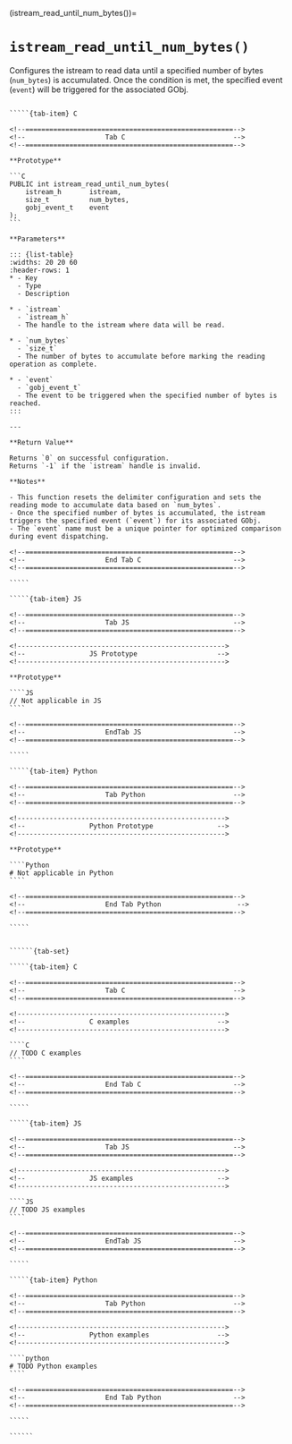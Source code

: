 <!-- ============================================================== -->
(istream_read_until_num_bytes())=
# `istream_read_until_num_bytes()`
<!-- ============================================================== -->

Configures the istream to read data until a specified number of bytes (`num_bytes`) is accumulated. Once the condition is met, the specified event (`event`) will be triggered for the associated GObj.

<!------------------------------------------------------------>
<!--                    Prototypes                          -->
<!------------------------------------------------------------>

``````{tab-set}

`````{tab-item} C

<!--====================================================-->
<!--                    Tab C                           -->
<!--====================================================-->

**Prototype**

```C
PUBLIC int istream_read_until_num_bytes(
    istream_h       istream,
    size_t          num_bytes,
    gobj_event_t    event
);
```

**Parameters**

::: {list-table}
:widths: 20 20 60
:header-rows: 1
* - Key
  - Type
  - Description

* - `istream`
  - `istream_h`
  - The handle to the istream where data will be read.

* - `num_bytes`
  - `size_t`
  - The number of bytes to accumulate before marking the reading operation as complete.

* - `event`
  - `gobj_event_t`
  - The event to be triggered when the specified number of bytes is reached.
:::

---

**Return Value**

Returns `0` on successful configuration.
Returns `-1` if the `istream` handle is invalid.

**Notes**

- This function resets the delimiter configuration and sets the reading mode to accumulate data based on `num_bytes`.
- Once the specified number of bytes is accumulated, the istream triggers the specified event (`event`) for its associated GObj.
- The `event` name must be a unique pointer for optimized comparison during event dispatching.

<!--====================================================-->
<!--                    End Tab C                       -->
<!--====================================================-->

`````

`````{tab-item} JS

<!--====================================================-->
<!--                    Tab JS                          -->
<!--====================================================-->

<!---------------------------------------------------->
<!--                JS Prototype                    -->
<!---------------------------------------------------->

**Prototype**

````JS
// Not applicable in JS
````

<!--====================================================-->
<!--                    EndTab JS                       -->
<!--====================================================-->

`````

`````{tab-item} Python

<!--====================================================-->
<!--                    Tab Python                      -->
<!--====================================================-->

<!---------------------------------------------------->
<!--                Python Prototype                -->
<!---------------------------------------------------->

**Prototype**

````Python
# Not applicable in Python
````

<!--====================================================-->
<!--                    End Tab Python                   -->
<!--====================================================-->

`````

``````

<!------------------------------------------------------------>
<!--                    Examples                            -->
<!------------------------------------------------------------>

```````{dropdown} Examples

``````{tab-set}

`````{tab-item} C

<!--====================================================-->
<!--                    Tab C                           -->
<!--====================================================-->

<!---------------------------------------------------->
<!--                C examples                      -->
<!---------------------------------------------------->

````C
// TODO C examples
````

<!--====================================================-->
<!--                    End Tab C                       -->
<!--====================================================-->

`````

`````{tab-item} JS

<!--====================================================-->
<!--                    Tab JS                          -->
<!--====================================================-->

<!---------------------------------------------------->
<!--                JS examples                     -->
<!---------------------------------------------------->

````JS
// TODO JS examples
````

<!--====================================================-->
<!--                    EndTab JS                       -->
<!--====================================================-->

`````

`````{tab-item} Python

<!--====================================================-->
<!--                    Tab Python                      -->
<!--====================================================-->

<!---------------------------------------------------->
<!--                Python examples                 -->
<!---------------------------------------------------->

````python
# TODO Python examples
````

<!--====================================================-->
<!--                    End Tab Python                  -->
<!--====================================================-->

`````

``````

```````
